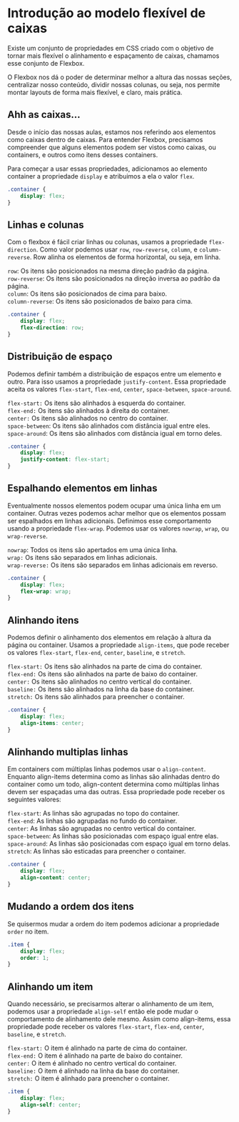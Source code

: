 # Introdução ao modelo flexível de caixas

Existe um conjunto de propriedades em CSS criado com o objetivo de tornar mais flexível o alinhamento e espaçamento de caixas, chamamos esse conjunto de Flexbox.

O Flexbox nos dá o poder de determinar melhor a altura das nossas seções, centralizar nosso conteúdo, dividir nossas colunas, ou seja, nos permite montar layouts de forma mais flexível, e claro, mais prática.

## Ahh as caixas...

Desde o início das nossas aulas, estamos nos referindo aos elementos como caixas dentro de caixas. Para entender Flexbox, precisamos compreender que alguns elementos podem ser vistos como caixas, ou containers, e outros como itens desses containers.

Para começar a usar essas propriedades, adicionamos ao elemento container a propriedade `display` e atribuimos a ela o valor `flex`.

```css
.container {
    display: flex;
}
```

## Linhas e colunas

Com o flexbox é fácil criar linhas ou colunas, usamos a propriedade `flex-direction`. Como valor podemos usar `row`, `row-reverse`, `column`, e `column-reverse`. Row alinha os elementos de forma horizontal, ou seja, em linha.

`row`: Os itens são posicionados na mesma direção padrão da página.  
 `row-reverse`: Os itens são posicionados na direção inversa ao padrão da página.  
 `column`: Os itens são posicionados de cima para baixo.  
 `column-reverse`: Os itens são posicionados de baixo para cima.  


```css
.container {
    display: flex;
    flex-direction: row;
}
```

## Distribuição de espaço

Podemos definir também a distribuição de espaços entre um elemento e outro. Para isso usamos a propriedade `justify-content`. Essa propriedade aceita os valores `flex-start`, `flex-end`, `center`, `space-between`, `space-around`.

`flex-start:` Os itens são alinhados à esquerda do container.  
 `flex-end:` Os itens são alinhados à direita do container.  
 `center:` Os itens são alinhados no centro do container.  
 `space-between`: Os itens são alinhados com distância igual entre eles.  
 `space-around`: Os itens são alinhados com distância igual em torno deles.  


```css
.container {
    display: flex;
    justify-content: flex-start;
}
```

## Espalhando elementos em linhas

Eventualmente nossos elementos podem ocupar uma única linha em um container. Outras vezes podemos achar melhor que os elementos possam ser espalhados em linhas adicionais. Definimos esse comportamento usando a propriedade `flex-wrap`. Podemos usar os valores `nowrap`, `wrap`, ou `wrap-reverse`.

`nowrap`: Todos os itens são apertados em uma única linha.  
 `wrap:` Os itens são separados em linhas adicionais.  
 `wrap-reverse:` Os itens são separados em linhas adicionais em reverso.  


```css
.container {
    display: flex;
    flex-wrap: wrap;
}
```

## Alinhando itens

Podemos definir o alinhamento dos elementos em relação à altura da página ou container. Usamos a propriedade `align-items`, que pode receber os valores `flex-start`, `flex-end`, `center`, `baseline`, e `stretch`.

`flex-start:` Os itens são alinhados na parte de cima do container.  
 `flex-end:` Os itens são alinhados na parte de baixo do container.  
 `center:` Os itens são alinhados no centro vertical do container.  
 `baseline:` Os itens são alinhados na linha da base do container.  
 `stretch:` Os itens são alinhados para preencher o container.  


```css
.container {
    display: flex;
    align-items: center;
}
```

## Alinhando multiplas linhas

Em containers com múltiplas linhas podemos usar o `align-content`. Enquanto align-items determina como as linhas são alinhadas dentro do container como um todo, align-content determina como múltiplas linhas devem ser espaçadas uma das outras. Essa propriedade pode receber os seguintes valores:

`flex-start`: As linhas são agrupadas no topo do container.  
 `flex-end`: As linhas são agrupadas no fundo do container.  
 `center`: As linhas são agrupadas no centro vertical do container.  
 `space-between`: As linhas são posicionadas com espaço igual entre elas.  
 `space-around`: As linhas são posicionadas com espaço igual em torno delas.  
 `stretch`: As linhas são esticadas para preencher o container.  


```css
.container {
    display: flex;
    align-content: center;
}
```

## Mudando a ordem dos itens

Se quisermos mudar a ordem do item podemos adicionar a propriedade `order` no item.

```css
.item {
    display: flex;
    order: 1;
}
```

## Alinhando um item

Quando necessário, se precisarmos alterar o alinhamento de um item, podemos usar a propriedade `align-self` então ele pode mudar o comportamento de alinhamento dele mesmo. Assim como align-items, essa propriedade pode receber os valores `flex-start`, `flex-end`, `center`, `baseline`, e `stretch`.

`flex-start:` O item é alinhado na parte de cima do container.  
 `flex-end:` O item é alinhado na parte de baixo do container.  
 `center:` O item é alinhado no centro vertical do container.  
 `baseline:` O item é alinhado na linha da base do container.  
 `stretch:` O item é alinhado para preencher o container.  


```css
.item {
    display: flex;
    align-self: center;
}
```

